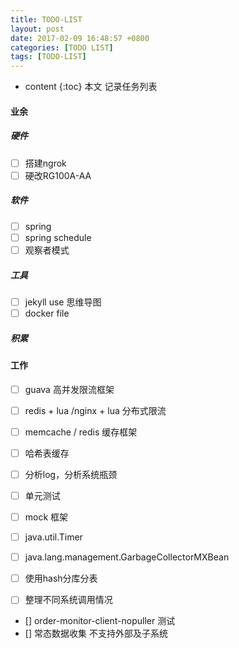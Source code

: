 ```yaml
---
title: TODO-LIST
layout: post
date: 2017-02-09 16:48:57 +0800
categories: [TODO LIST]
tags: [TODO-LIST]
---
```


* content
{:toc}
本文 记录任务列表











#### 业余

##### 硬件
- [ ] 搭建ngrok
- [ ] 硬改RG100A-AA

##### 软件
- [ ] spring 
- [ ] spring schedule
- [ ] 观察者模式

##### 工具
- [ ] jekyll use 思维导图 
- [ ] docker file

##### 积累


#### 工作

- [ ] guava 高并发限流框架
- [ ] redis + lua /nginx + lua 分布式限流
- [ ] memcache / redis 缓存框架
- [ ] 哈希表缓存
- [ ] 分析log，分析系统瓶颈
- [ ] 单元测试
- [ ] mock 框架
- [ ] java.util.Timer
- [ ] java.lang.management.GarbageCollectorMXBean

- [ ] 使用hash分库分表

- [ ] 整理不同系统调用情况

- [] order-monitor-client-nopuller 测试
- [] 常态数据收集 不支持外部及子系统




